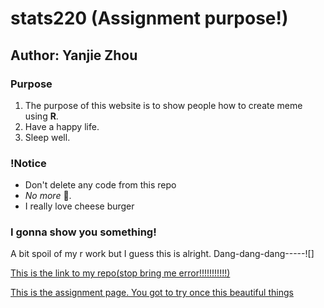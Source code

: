 # **stats220** (Assignment purpose!)

## Author: Yanjie Zhou

### Purpose
<!--- numbered list--->
1. The purpose of this website is to show people how to create meme using **R**. 
2. Have a happy life.
3. Sleep well.

### !Notice
* Don't delete any code from this repo
* *No more* 🥦.
* I really love cheese burger


### I gonna show you something!
A bit spoil of my r work but I guess this is alright. Dang-dang-dang-----![]

[This is the link to my repo(stop bring me error!!!!!!!!!!!)](https://jizzx6.github.io/stats220/)

[This is the assignment page. You got to try once this beautiful things](https://canvas.auckland.ac.nz/courses/75888/assignments/272595)
 
